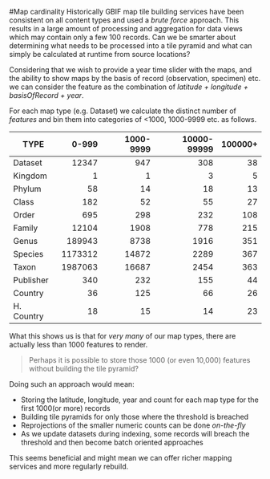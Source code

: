 
#Map cardinality
Historically GBIF map tile building services have been consistent on all content types and used a _brute force_ approach.  This results in a large amount of processing and aggregation for data views which may contain only a few 100 records.  Can we be smarter about determining what needs to be processed into a tile pyramid and what can simply be calculated at runtime from source locations?

Considering that we wish to provide a year time slider with the maps, and the ability to show maps by the basis of record (observation, specimen) etc. we can consider the feature as the combination of _latitude + longitude + basisOfRecord + year_.    

For each map type (e.g. Dataset) we calculate the distinct number of _features_ and bin them into categories of <1000, 1000-9999 etc. as follows.

TYPE       |   0-999 | 1000-9999 | 10000-99999 |  100000+ 
-----------|--------:|----------:|------------:|--------:
Dataset    |  12347  |       947 |         308 |       38
Kingdom    |       1 |         1 |           3 |        5      
Phylum     |      58 |        14 |          18 |       13      
Class      |     182 |        52 |          55 |       27 
Order      |     695 |       298 |         232 |      108
Family     |   12104 |      1908 |         778 |      215         
Genus      |  189943 |      8738 |        1916 |      351        
Species    | 1173312 |     14872 |        2289 |      367   
Taxon      | 1987063 |    16687  |	      2454 |      363
Publisher  |     340 |       232 |         155 |       44      
Country    |      36 |       125 |          66 |       26
H. Country |      18 |        15 |          14 |       23 

What this shows us is that for *very many* of our map types, there are actually less than 1000 features to render.   

> Perhaps it is possible to store those 1000 (or even 10,000) features without building the tile pyramid?

Doing such an approach would mean:

 - Storing the latitude, longitude, year and count for each map type for the first 1000(or more) records
 - Building tile pyramids for only those where the threshold is breached
 - Reprojections of the smaller numeric counts can be done _on-the-fly_
 - As we update datasets during indexing, some records will breach the threshold and then become batch oriented approaches

This seems beneficial and might mean we can offer richer mapping services and more regularly rebuild.  

